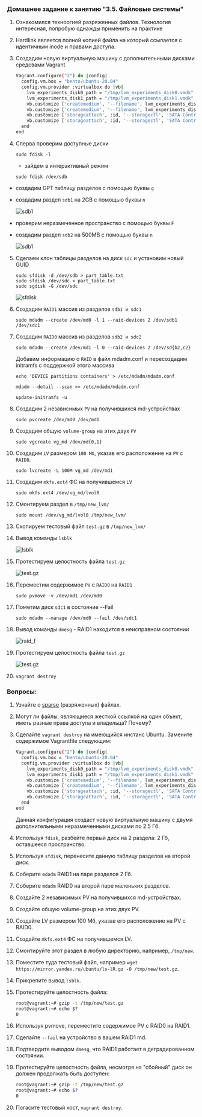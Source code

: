 ### Домашнее задание к занятию "3.5. Файловые системы"

1. Ознакомился техноогией разряженных файлов. Технология интересная, попробую однажды применить на практике
2. Hardlink является полной копией файла на который ссылается с идентичным inode и правами доступа. 
3. Создадим новую виртуальную машину с дополнительными дисками средсвами Vagrant
    ```bash
    Vagrant.configure("2") do |config|
      config.vm.box = "bento/ubuntu-20.04"
      config.vm.provider :virtualbox do |vb|
        lvm_experiments_disk0_path = "/tmp/lvm_experiments_disk0.vmdk"
        lvm_experiments_disk1_path = "/tmp/lvm_experiments_disk1.vmdk"
        vb.customize ['createmedium', '--filename', lvm_experiments_disk0_path, '--size', 2560]
        vb.customize ['createmedium', '--filename', lvm_experiments_disk1_path, '--size', 2560]
        vb.customize ['storageattach', :id, '--storagectl', 'SATA Controller', '--port', 1, '--device', 0, '--type', 'hdd', '--medium', lvm_experiments_disk0_path]
        vb.customize ['storageattach', :id, '--storagectl', 'SATA Controller', '--port', 2, '--device', 0, '--type', 'hdd', '--medium', lvm_experiments_disk1_path]
      end
    end
    ```
4. Сперва проверим доступные диски 
    
    ```
    sudo fdisk -l   
    ```
    * зайдем в интерактивный режим 
    
    ```
    sudo fdisk /dev/sdb
    ```
* создадим GPT таблицу разделов с помощью буквы `g`
* создадим раздел `sdb1` на 2GB с помощью буквы `n`
    
    ![sdb1](img/sdb1.png)
    
* проверим неразмеченное пространство с помощью буквы `F`
* создадим раздел `sdb2` на 500MB с помощью буквы `n`
    
    ![sdb1](img/sdb2.png)
5. Сделаем клон таблицы разделов на диск `sdc` и установим новый GUID 
    ```
    sudo sfdisk -d /dev/sdb > part_table.txt
    sudo sfdisk /dev/sdc < part_table.txt
    sudo sgdisk -G /dev/sdc
    ```
    ![sfdisk](img/sfdisk.png)

6. Создадим `RAID1` массив из разделов `sdb1 и sdc1`
    ```
   sudo mdadm --create /dev/md0 -l 1 --raid-devices 2 /dev/sdb1 /dev/sdc1 
7. Создадим `RAID0` массив из разделов `sdb2 и sdc2`
    ```
   sudo mdadm --create /dev/md1 -l 0 --raid-devices 2 /dev/sd{b2,c2} 
    ```
    Добавим информацию о `RAID` в файл mdadm.conf и пересоздадим initramfs с поддержкой этого массива
    ```
    echo 'DEVICE partitions containers' > /etc/mdadm/mdadm.conf
    
    mdadm --detail --scan >> /etc/mdadm/mdadm.conf

    update-initramfs -u
    ```
8. Создадим 2 независимых `PV` на получившихся md-устройствах
    ``` 
    sudo pvcreate /dev/md0 /dev/md1
    ```
9. Создадим общую `volume-group` на этих двух `PV`
    ```
    sudo vgcreate vg_md /dev/md{0,1}
    ```
10. Создадим `LV` размером `100 Мб`, указав его расположение на `PV` с `RAID0`.    
    ```
    sudo lvcreate -L 100M vg_md /dev/md1
    ```
11. Создадим `mkfs.ext4` ФС на получившемся `LV`
    ```    
    sudo mkfs.ext4 /dev/vg_md/lvol0
    ```
12. Смонтируем раздел в `/tmp/new_lvm/`   
    ```
    sudo mount /dev/vg_md/lvol0 /tmp/new_lvm/
    ```
13. Скопируем тестовый файл `test.gz` в `/tmp/new_lvm/` 
14. Вывод команды `lsblk`    

    ![lsblk](img/lvm.png)
15. Протестируем целостность файла `test.gz`

    ![test.gz](img/test.png)
16. Переместим содержимое `PV` с `RAID0` на `RAID1`
    ```
    sudo pvmove -v /dev/md1 /dev/md0
    ```
17. Пометим диск `sdc1` в состояние --Fail 
     ```
     sudo mdadm --manage /dev/md0 --fail /dev/sdc1
     ```
18. Вывод команды `dmesg` - RAID1 находится в неисправном состоянии

    ![raid_f](img/raid_failure.png)
19. Протестируем целостность файла `test.gz`

    ![test.gz](img/test.png)    
20. 
    ```
    vagrant destroy    
    ```

 ### Вопросы:
1. Узнайте о [sparse](https://ru.wikipedia.org/wiki/%D0%A0%D0%B0%D0%B7%D1%80%D0%B5%D0%B6%D1%91%D0%BD%D0%BD%D1%8B%D0%B9_%D1%84%D0%B0%D0%B9%D0%BB) (разряженных) файлах.

1. Могут ли файлы, являющиеся жесткой ссылкой на один объект, иметь разные права доступа и владельца? Почему?

1. Сделайте `vagrant destroy` на имеющийся инстанс Ubuntu. Замените содержимое Vagrantfile следующим:

    ```bash
    Vagrant.configure("2") do |config|
      config.vm.box = "bento/ubuntu-20.04"
      config.vm.provider :virtualbox do |vb|
        lvm_experiments_disk0_path = "/tmp/lvm_experiments_disk0.vmdk"
        lvm_experiments_disk1_path = "/tmp/lvm_experiments_disk1.vmdk"
        vb.customize ['createmedium', '--filename', lvm_experiments_disk0_path, '--size', 2560]
        vb.customize ['createmedium', '--filename', lvm_experiments_disk1_path, '--size', 2560]
        vb.customize ['storageattach', :id, '--storagectl', 'SATA Controller', '--port', 1, '--device', 0, '--type', 'hdd', '--medium', lvm_experiments_disk0_path]
        vb.customize ['storageattach', :id, '--storagectl', 'SATA Controller', '--port', 2, '--device', 0, '--type', 'hdd', '--medium', lvm_experiments_disk1_path]
      end
    end
    ```

    Данная конфигурация создаст новую виртуальную машину с двумя дополнительными неразмеченными дисками по 2.5 Гб.

1. Используя `fdisk`, разбейте первый диск на 2 раздела: 2 Гб, оставшееся пространство.

1. Используя `sfdisk`, перенесите данную таблицу разделов на второй диск.

1. Соберите `mdadm` RAID1 на паре разделов 2 Гб.

1. Соберите `mdadm` RAID0 на второй паре маленьких разделов.

1. Создайте 2 независимых PV на получившихся md-устройствах.

1. Создайте общую volume-group на этих двух PV.

1. Создайте LV размером 100 Мб, указав его расположение на PV с RAID0.

1. Создайте `mkfs.ext4` ФС на получившемся LV.

1. Смонтируйте этот раздел в любую директорию, например, `/tmp/new`.

1. Поместите туда тестовый файл, например `wget https://mirror.yandex.ru/ubuntu/ls-lR.gz -O /tmp/new/test.gz`.

1. Прикрепите вывод `lsblk`.

1. Протестируйте целостность файла:

    ```bash
    root@vagrant:~# gzip -t /tmp/new/test.gz
    root@vagrant:~# echo $?
    0
    ```

1. Используя pvmove, переместите содержимое PV с RAID0 на RAID1.

1. Сделайте `--fail` на устройство в вашем RAID1 md.

1. Подтвердите выводом `dmesg`, что RAID1 работает в деградированном состоянии.

1. Протестируйте целостность файла, несмотря на "сбойный" диск он должен продолжать быть доступен:

    ```bash
    root@vagrant:~# gzip -t /tmp/new/test.gz
    root@vagrant:~# echo $?
    0
    ```

1. Погасите тестовый хост, `vagrant destroy`.

